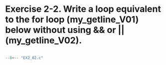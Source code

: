 # Exercise 2-2. Write a loop equivalent to the for loop (my_getline_V01) below without using && or || (my_getline_V02).

``` c

--8<-- "EX2_02.c"

```
